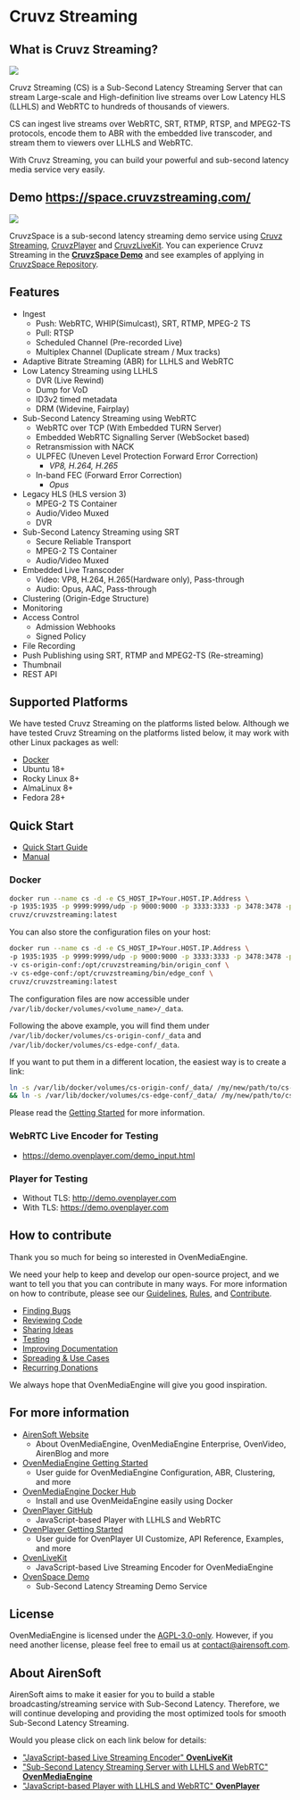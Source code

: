# Cruvz Streaming

## What is Cruvz Streaming?
<img src="dist/OME_LLHLS_220610.svg" style="max-width: 100%; height: auto;">

Cruvz Streaming (CS) is a Sub-Second Latency Streaming Server that can stream Large-scale and High-definition live streams over Low Latency HLS (LLHLS) and WebRTC to hundreds of thousands of viewers.

CS can ingest live streams over WebRTC, SRT, RTMP, RTSP, and MPEG2-TS protocols, encode them to ABR with the embedded live transcoder, and stream them to viewers over LLHLS and WebRTC.

With Cruvz Streaming, you can build your powerful and sub-second latency media service very easily.

## Demo https://space.cruvzstreaming.com/
<img src="dist/05_OvenSpace_230214.png" style="max-width: 100%; height: auto;">

CruvzSpace is a sub-second latency streaming demo service using [Cruvz Streaming](https://github.com/techfixind/Cruvz-SRT), [CruvzPlayer](https://github.com/techfixind/CruvzPlayer) and [CruvzLiveKit](https://github.com/techfixind/CruvzLiveKit-Web). You can experience Cruvz Streaming in the **[CruvzSpace Demo](https://space.cruvzstreaming.com/)** and see examples of applying in [CruvzSpace Repository](https://github.com/techfixind/CruvzSpace).

## Features
* Ingest
  * Push: WebRTC, WHIP(Simulcast), SRT, RTMP, MPEG-2 TS
  * Pull: RTSP
  * Scheduled Channel (Pre-recorded Live)
  * Multiplex Channel (Duplicate stream / Mux tracks)
* Adaptive Bitrate Streaming (ABR) for LLHLS and WebRTC
* Low Latency Streaming using LLHLS
  * DVR (Live Rewind)
  * Dump for VoD
  * ID3v2 timed metadata
  * DRM (Widevine, Fairplay)
* Sub-Second Latency Streaming using WebRTC
  * WebRTC over TCP (With Embedded TURN Server)
  * Embedded WebRTC Signalling Server (WebSocket based)
  * Retransmission with NACK
  * ULPFEC (Uneven Level Protection Forward Error Correction)
    * <i>VP8, H.264, H.265</i>
  * In-band FEC (Forward Error Correction)
    * <i>Opus</i>
* Legacy HLS (HLS version 3)
  * MPEG-2 TS Container
  * Audio/Video Muxed
  * DVR
* Sub-Second Latency Streaming using SRT
  * Secure Reliable Transport
  * MPEG-2 TS Container
  * Audio/Video Muxed
* Embedded Live Transcoder
  * Video: VP8, H.264, H.265(Hardware only), Pass-through
  * Audio: Opus, AAC, Pass-through
* Clustering (Origin-Edge Structure)
* Monitoring
* Access Control
  * Admission Webhooks
  * Signed Policy
* File Recording
* Push Publishing using SRT, RTMP and MPEG2-TS (Re-streaming)
* Thumbnail
* REST API

## Supported Platforms
We have tested Cruvz Streaming on the platforms listed below.
Although we have tested Cruvz Streaming on the platforms listed below, it may work with other Linux packages as well:

* [Docker](https://hub.docker.com/r/cruvz/cruvzstreaming)
* Ubuntu 18+
* Rocky Linux 8+
* AlmaLinux 8+
* Fedora 28+

## Quick Start

* [Quick Start Guide](https://cruvz.gitbook.io/cruvzstreaming/quick-start)
* [Manual](https://cruvz.gitbook.io/cruvzstreaming/)

### Docker
```bash
docker run --name cs -d -e CS_HOST_IP=Your.HOST.IP.Address \
-p 1935:1935 -p 9999:9999/udp -p 9000:9000 -p 3333:3333 -p 3478:3478 -p 10000-10009:10000-10009/udp \
cruvz/cruvzstreaming:latest
```

You can also store the configuration files on your host:

```bash
docker run --name cs -d -e CS_HOST_IP=Your.HOST.IP.Address \
-p 1935:1935 -p 9999:9999/udp -p 9000:9000 -p 3333:3333 -p 3478:3478 -p 10000-10009:10000-10009/udp \
-v cs-origin-conf:/opt/cruvzstreaming/bin/origin_conf \
-v cs-edge-conf:/opt/cruvzstreaming/bin/edge_conf \
cruvz/cruvzstreaming:latest
```

The configuration files are now accessible under `/var/lib/docker/volumes/<volume_name>/_data`.

Following the above example, you will find them under `/var/lib/docker/volumes/cs-origin-conf/_data` and `/var/lib/docker/volumes/cs-edge-conf/_data`.

If you want to put them in a different location, the easiest way is to create a link:
```bash
ln -s /var/lib/docker/volumes/cs-origin-conf/_data/ /my/new/path/to/cs-origin-conf \
&& ln -s /var/lib/docker/volumes/cs-edge-conf/_data/ /my/new/path/to/cs-edge-conf
```

Please read the [Getting Started](https://cruvz.gitbook.io/cruvzstreaming/getting-started) for more information.

### WebRTC Live Encoder for Testing
* https://demo.ovenplayer.com/demo_input.html

### Player for Testing
* Without TLS: http://demo.ovenplayer.com
* With TLS: https://demo.ovenplayer.com

## How to contribute
Thank you so much for being so interested in OvenMediaEngine.

We need your help to keep and develop our open-source project, and we want to tell you that you can contribute in many ways.
For more information on how to contribute, please see our [Guidelines](CONTRIBUTING.md), [Rules](CODE_OF_CONDUCT.md), and [Contribute](https://www.ovenmediaengine.com/contribute).

- [Finding Bugs](https://github.com/AirenSoft/OvenMediaEngine/blob/master/CONTRIBUTING.md#finding-bugs)
- [Reviewing Code](https://github.com/AirenSoft/OvenMediaEngine/blob/master/CONTRIBUTING.md#reviewing-code)
- [Sharing Ideas](https://github.com/AirenSoft/OvenMediaEngine/blob/master/CONTRIBUTING.md#sharing-ideas)
- [Testing](https://github.com/AirenSoft/OvenMediaEngine/blob/master/CONTRIBUTING.md#testing)
- [Improving Documentation](https://github.com/AirenSoft/OvenMediaEngine/blob/master/CONTRIBUTING.md#improving-documentation)
- [Spreading & Use Cases](https://github.com/AirenSoft/OvenMediaEngine/blob/master/CONTRIBUTING.md#spreading--use-cases)
- [Recurring Donations](https://github.com/AirenSoft/OvenMediaEngine/blob/master/CONTRIBUTING.md#recurring-donations)

We always hope that OvenMediaEngine will give you good inspiration.

## For more information
* [AirenSoft Website](https://airensoft.com) 
  * About OvenMediaEngine, OvenMediaEngine Enterprise, OvenVideo, AirenBlog and more
* [OvenMediaEngine Getting Started](https://airensoft.gitbook.io/ovenmediaengine/)
  * User guide for OvenMediaEngine Configuration, ABR, Clustering, and more
* [OvenMediaEngine Docker Hub](https://hub.docker.com/r/airensoft/ovenmediaengine)
  * Install and use OvenMeidaEngine easily using Docker
* [OvenPlayer GitHub](https://github.com/AirenSoft/OvenPlayer)
  * JavaScript-based Player with LLHLS and WebRTC
* [OvenPlayer Getting Started](https://airensoft.gitbook.io/ovenplayer)
  * User guide for OvenPlayer UI Customize, API Reference, Examples, and more
* [OvenLiveKit](https://github.com/AirenSoft/OvenLiveKit-Web)
  * JavaScript-based Live Streaming Encoder for OvenMediaEngine
* [OvenSpace Demo](https://space.ovenplayer.com/)
  * Sub-Second Latency Streaming Demo Service

## License
OvenMediaEngine is licensed under the [AGPL-3.0-only](LICENSE).
However, if you need another license, please feel free to email us at [contact@airensoft.com](mailto:contact@airensoft.com).

## About AirenSoft
AirenSoft aims to make it easier for you to build a stable broadcasting/streaming service with Sub-Second Latency.
Therefore, we will continue developing and providing the most optimized tools for smooth Sub-Second Latency Streaming.

Would you please click on each link below for details:
* ["JavaScript-based Live Streaming Encoder" **OvenLiveKit**](https://github.com/AirenSoft/OvenLiveKit-Web)
* ["Sub-Second Latency Streaming Server with LLHLS and WebRTC" **OvenMediaEngine**](https://github.com/AirenSoft/OvenMediaEngine)
* ["JavaScript-based Player with LLHLS and WebRTC" **OvenPlayer**](https://github.com/AirenSoft/OvenPlayer)
